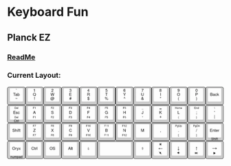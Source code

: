 # Keyboard Fun

## Planck EZ

### [ReadMe](#planck-ez)

### Current Layout:

![!](docs/layout.webp)
